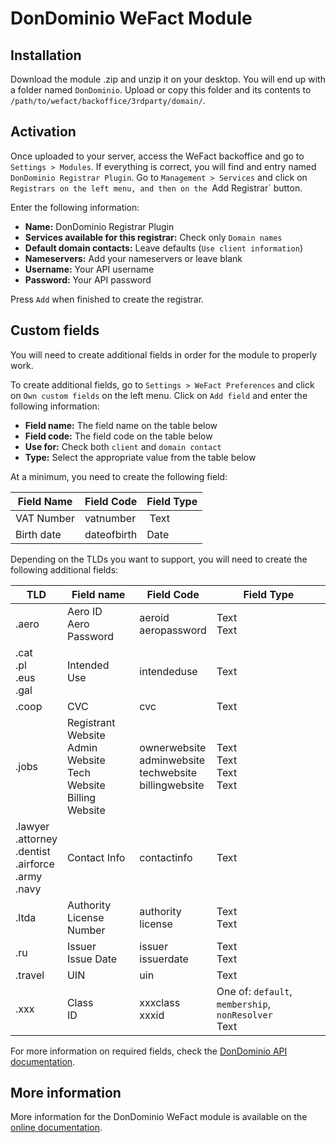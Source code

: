 # DonDominio WeFact Module

## Installation
Download the module .zip and unzip it on your desktop. You will end up with a folder named
`DonDominio`. Upload or copy this folder and its contents to `/path/to/wefact/backoffice/3rdparty/domain/`.

## Activation
Once uploaded to your server, access the WeFact backoffice and go to `Settings > Modules`. If
everything is correct, you will find and entry named `DonDominio Registrar Plugin`. Go to
`Management > Services` and click on `Registrars on the left menu, and then on the `Add Registrar`
button.

Enter the following information:

* **Name:** DonDominio Registrar Plugin
* **Services available for this registrar:** Check only `Domain names`
* **Default domain contacts:** Leave defaults (`Use client information`)
* **Nameservers:** Add your nameservers or leave blank
* **Username:** Your API username
* **Password:** Your API password

Press `Add` when finished to create the registrar.

## Custom fields

You will need to create additional fields in order for the module to properly work.

To create additional fields, go to `Settings > WeFact Preferences` and click on `Own custom fields`
on the left menu. Click on `Add field` and enter the following information:

* **Field name:** The field name on the table below
* **Field code:** The field code on the table below
* **Use for:** Check both `client` and `domain contact`
* **Type:** Select the appropriate value from the table below

At a minimum, you need to create the following field:

| Field Name | Field Code | Field Type |
| ---------- | ---------- | ---------- |
| VAT Number | vatnumber | Text |
| Birth date | dateofbirth | Date |

Depending on the TLDs you want to support, you will need to create the following additional fields:

| TLD | Field name | Field Code | Field Type |
| --- | ---------- | ---------- | ---------- |
| .aero | Aero ID<br>Aero Password | aeroid<br>aeropassword | Text<br>Text |
| .cat<br>.pl<br>.eus<br>.gal | Intended Use | intendeduse | Text |
| .coop | CVC | cvc | Text |
| .jobs | Registrant Website<br>Admin Website<br>Tech Website<br>Billing Website | ownerwebsite<br>adminwebsite<br>techwebsite<br>billingwebsite | Text<br>Text<br>Text<br>Text |
| .lawyer<br>.attorney<br>.dentist<br>.airforce<br>.army<br>.navy | Contact Info | contactinfo | Text |
| .ltda | Authority<br>License Number | authority<br>license | Text<br>Text |
| .ru | Issuer<br>Issue Date | issuer<br>issuerdate | Text<br>Text |
| .travel | UIN | uin | Text |
| .xxx | Class<br>ID | xxxclass<br>xxxid | One of: `default`, `membership`, `nonResolver`<br>Text |

For more information on required fields, check the [DonDominio API documentation](https://dev.dondominio.com/api/docs/api/#section-5-3).

## More information

More information for the DonDominio WeFact module is available on the [online documentation](https://dev.dondominio.com/wefact/).